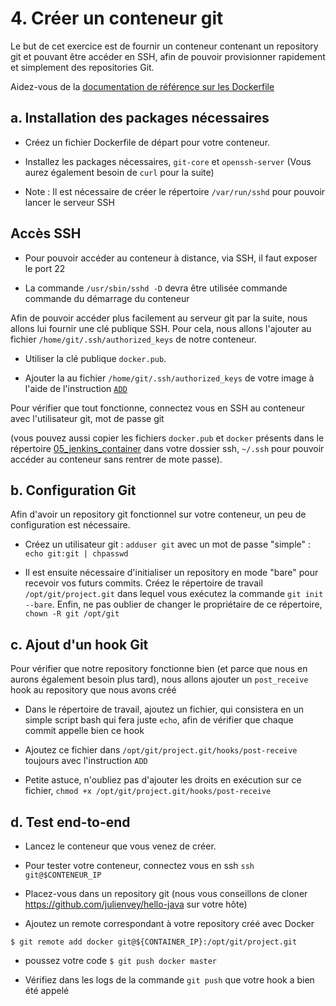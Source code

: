# 4. Créer un conteneur git

Le but de cet exercice est de fournir un conteneur contenant un repository git et pouvant être accéder en SSH, afin de pouvoir provisionner rapidement et simplement des repositories Git.

Aidez-vous de la [documentation de référence sur les Dockerfile](http://docs.docker.io/en/latest/reference/builder/)

## a. Installation des packages nécessaires

* Créez un fichier Dockerfile de départ pour votre conteneur.

* Installez les packages nécessaires, `git-core` et `openssh-server` (Vous aurez également besoin de `curl` pour la suite)

* Note : Il est nécessaire de créer le répertoire `/var/run/sshd` pour pouvoir lancer le serveur SSH  


## Accès SSH

* Pour pouvoir accéder au conteneur à distance, via SSH, il faut exposer le port 22

* La commande `/usr/sbin/sshd -D` devra être utilisée commande commande du démarrage du conteneur

Afin de pouvoir accéder plus facilement au serveur git par la suite, nous allons lui fournir une clé publique SSH. Pour cela, nous allons l'ajouter au fichier `/home/git/.ssh/authorized_keys` de notre conteneur.

* Utiliser la clé publique `docker.pub`.

* Ajouter la au fichier `/home/git/.ssh/authorized_keys` de votre image à l'aide de l'instruction [`ADD`](http://docs.docker.io/en/latest/reference/builder/#add)

Pour vérifier que tout fonctionne, connectez vous en SSH au conteneur avec l'utilisateur git, mot de passe git

(vous pouvez aussi copier les fichiers `docker.pub` et `docker` présents dans le répertoire [05_jenkins_container](../05_jenkins_container) dans votre dossier ssh, `~/.ssh` pour pouvoir accéder au conteneur sans rentrer de mote passe).

## b. Configuration Git

Afin d'avoir un repository git fonctionnel sur votre conteneur, un peu de configuration est nécessaire.

* Créez un utilisateur git : `adduser git` avec un mot de passe "simple" : `echo git:git | chpasswd`

* Il est ensuite nécessaire d'initialiser un repository en mode "bare" pour recevoir vos futurs commits. Créez le répertoire de travail `/opt/git/project.git` dans lequel vous exécutez la commande `git init --bare`. Enfin, ne pas oublier de changer le propriétaire de ce répertoire, `chown -R git /opt/git`

## c. Ajout d'un hook Git

Pour vérifier que notre repository fonctionne bien (et parce que nous en aurons également besoin plus tard), nous allons ajouter un `post_receive` hook au repository que nous avons créé

* Dans le répertoire de travail, ajoutez un fichier, qui consistera en un simple script bash qui fera juste `echo`, afin de vérifier que chaque commit appelle bien ce hook

* Ajoutez ce fichier dans `/opt/git/project.git/hooks/post-receive` toujours avec l'instruction `ADD`

* Petite astuce, n'oubliez pas d'ajouter les droits en exécution sur ce fichier, `chmod +x /opt/git/project.git/hooks/post-receive`

## d. Test end-to-end

* Lancez le conteneur que vous venez de créer.

* Pour tester votre conteneur, connectez vous en ssh `ssh git@$CONTENEUR_IP`

* Placez-vous dans un repository git (nous vous conseillons de cloner https://github.com/julienvey/hello-java sur votre hôte)

* Ajoutez un remote correspondant à votre repository créé avec Docker

`$ git remote add docker git@${CONTAINER_IP}:/opt/git/project.git`

* poussez votre code `$ git push docker master`

* Vérifiez dans les logs de la commande `git push` que votre hook a bien été appelé
